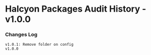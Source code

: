 # Halcyon Packages Audit History - v1.0.0 #

### Changes Log ###
    v1.0.1: Remove folder on config
    v1.0.0